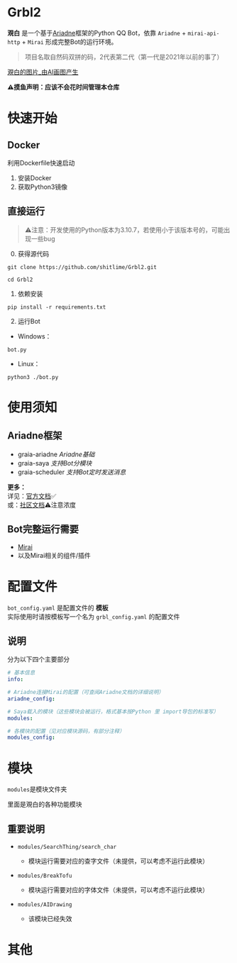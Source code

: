 # Grbl2

**覌白** 是一个基于[Ariadne](https://github.com/GraiaProject/Ariadne)框架的Python QQ Bot，依靠 `Ariadne` + `mirai-api-http` + `Mirai` 形成完整Bot的运行环境。

> 项目名取自然码双拼的码，2代表第二代（第一代是2021年以前的事了）


[覌白的图片_由AI画图产生](头像v2.png)  


**⚠️摸鱼声明：应该不会花时间管理本仓库**


# 快速开始

## Docker

利用Dockerfile快速启动

1. 安装Docker
2. 获取Python3镜像


## 直接运行

> ⚠️注意：开发使用的Python版本为3.10.7，若使用小于该版本号的，可能出现一些bug


0. 获得源代码
```shell
git clone https://github.com/shitlime/Grbl2.git

cd Grbl2
```

1. 依赖安装
```shell
pip install -r requirements.txt
```


2. 运行Bot

* Windows：
```shell
bot.py
```

* Linux：
```shell
python3 ./bot.py
```


# 使用须知

## Ariadne框架

+ graia-ariadne *Ariadne基础*
+ graia-saya *支持Bot分模块*
+ graia-scheduler *支持Bot定时发送消息*


**更多：**  
详见：[官方文档](https://graia.readthedocs.io/ariadne/)✅  
或：[社区文档](https://graiax.cn/)⚠️注意浓度  


## Bot完整运行需要

+ [Mirai](https://github.com/mamoe/mirai)
+ 以及Mirai相关的组件/插件


# 配置文件
`bot_config.yaml` 是配置文件的 **模板**  
实际使用时请按模板写一个名为 `grbl_config.yaml` 的配置文件  

## 说明
分为以下四个主要部分
```yaml
# 基本信息
info:

# Ariadne连接Mirai的配置（可查阅Ariadne文档的详细说明）
ariadne_config:

# Saya载入的模块（这些模块会被运行，格式基本按Python 里 import导包的标准写）
modules:

# 各模块的配置（见对应模块源码，有部分注释）
modules_config:
```


# 模块
`modules`是模块文件夹

里面是覌白的各种功能模块

## 重要说明
+ `modules/SearchThing/search_char`
    - 模块运行需要对应的查字文件（未提供，可以考虑不运行此模块）

+ `modules/BreakTofu`
    - 模块运行需要对应的字体文件（未提供，可以考虑不运行此模块）

+ `modules/AIDrawing`
    - 该模块已经失效


# 其他